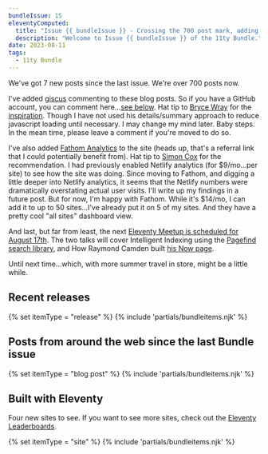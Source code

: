 ```yaml
---
bundleIssue: 15
eleventyComputed:
  title: "Issue {{ bundleIssue }} - Crossing the 700 post mark, adding giscus commenting, Fathom Analytics, and the Eleventy Meetup"
  description: "Welcome to Issue {{ bundleIssue }} of the 11ty Bundle."
date: 2023-08-11
tags:
  - 11ty Bundle
---
```


We've got 7 new posts since the last issue. We're over 700 posts now.

I've added [giscus](https://giscus.app/) commenting to these blog posts. So if you have a GitHub account, you can comment here...[see below](#comments). Hat tip to [Bryce Wray](/authors/bryce-wray/) for the [inspiration](https://www.brycewray.com/posts/2023/08/making-giscus-less-gabby/). Though I have not used his details/summary approach to reduce javascript loading until necessary. I may change my mind later. Baby steps. In the mean time, please leave a comment if you're moved to do so.

I've also added [Fathom Analytics](https://usefathom.com/ref/ANNPIR) to the site (heads up, that's a referral link that I could potentially benefit from). Hat tip to [Simon Cox](/authors/simon-cox/) for the recommendation. I had previously enabled Netlify analytics (for $9/mo...per site) to see how the site was doing. Since moving to Fathom, and digging a little deeper into Netlify analytics, it seems that the Netlify numbers were dramatically overstating actual user visits. I'll write up my findings in a future post. But for now, I'm happy with Fathom. While it's $14/mo, I can add it to up to 50 sites...I've already put it on 5 of my sites. And they have a pretty cool "all sites" dashboard view.

And last, but far from least, the next [Eleventy Meetup is scheduled for August 17th](https://11tymeetup.dev/events/ep-15-intelligent-indexing-and-now-pages/). The two talks will cover Intelligent Indexing using the [Pagefind search library](https://pagefind.app/), and How Raymond Camden built [his Now page](https://www.raymondcamden.com/now/).

Until next time...which, with more summer travel in store, might be a little while.

<div id="releases"></div>

## Recent releases

{% set itemType = "release" %}
{% include 'partials/bundleitems.njk' %}

<div id="newposts"></div>

## Posts from around the web since the last Bundle issue

{% set itemType = "blog post" %}
{% include 'partials/bundleitems.njk' %}

<div id="sites"></div>

## Built with Eleventy

Four new sites to see. If you want to see more sites, check out the [Eleventy Leaderboards](https://www.11ty.dev/speedlify/).

{% set itemType = "site" %}
{% include 'partials/bundleitems.njk' %}
